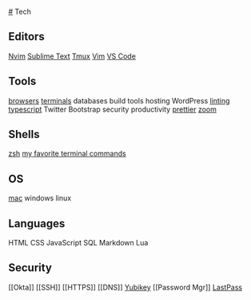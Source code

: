 [#](#.md) Tech

## Editors
[Nvim](./editors/nvim.md)
[Sublime Text](./editors/sublime-text.md)
[Tmux](./editors/tmux.md)
[Vim](./editors/vim.md)
[VS Code](./editors/vs-code.md)

## Tools
[browsers](/tech/tools/browsers/index.md)
[terminals](/tech/tools/terminals/index.md)
databases
build tools
hosting
WordPress
[linting](./tools/linting/index.md)
[typescript](./tools/typescript.md)
Twitter Bootstrap
security
productivity
[prettier](./tools/prettier.md)
[zoom](./tools/zoom.md)

## Shells
[zsh](./shells/zsh.md)
[my favorite terminal commands](./shells/my-favorite-terminal-commands.md) 

## OS
[mac](./os/index.md)
windows
linux

## Languages
HTML
CSS
JavaScript
SQL
Markdown
Lua

## Security
[[Okta]]
[[SSH]]
[[HTTPS]]
[[DNS]]
[Yubikey](./security/yubikey.md)
[[Password Mgr]]
[LastPass](./security/lastpass.md)

